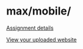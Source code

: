 # max/mobile/

[Assignment details](/homework/mobile)

[View your uploaded website](https://mpaulweeks.github.io/cfc2018/students/max/mobile/)

